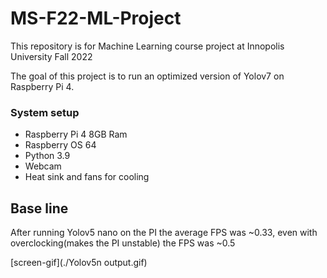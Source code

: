 # MS-F22-ML-Project
This repository is for Machine Learning course project at Innopolis University Fall 2022

The goal of this project is to run an optimized version of Yolov7 on Raspberry Pi 4.

### System setup
- Raspberry Pi 4 8GB Ram
- Raspberry OS 64
- Python 3.9
- Webcam
- Heat sink and fans for cooling

## Base line
After running Yolov5 nano on the PI the average FPS was ~0.33, even with overclocking(makes the PI unstable) the FPS was ~0.5

 
[screen-gif](./Yolov5n output.gif)
